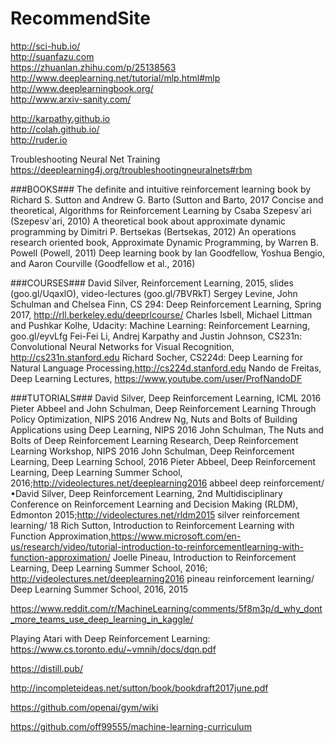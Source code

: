 # RecommendSite

http://sci-hub.io/<br>
http://suanfazu.com<br>
https://zhuanlan.zhihu.com/p/25138563<br>
http://www.deeplearning.net/tutorial/mlp.html#mlp<br>
http://www.deeplearningbook.org/<br>
http://www.arxiv-sanity.com/<br>

http://karpathy.github.io<br>
http://colah.github.io/<br>
http://ruder.io<br>

Troubleshooting Neural Net Training<br>
https://deeplearning4j.org/troubleshootingneuralnets#rbm<br>

###BOOKS###
The definite and intuitive reinforcement learning book by Richard S. Sutton and Andrew G. Barto (Sutton and Barto, 2017 
Concise and theoretical, Algorithms for Reinforcement Learning by Csaba Szepesv´ari (Szepesv´ari, 2010) 
A theoretical book about approximate dynamic programming by Dimitri P. Bertsekas (Bertsekas, 2012)
An operations research oriented book, Approximate Dynamic Programming, by Warren B. Powell (Powell, 2011) 
Deep learning book by Ian Goodfellow, Yoshua Bengio, and Aaron Courville (Goodfellow et al., 2016) 

###COURSES###
David Silver, Reinforcement Learning, 2015, slides (goo.gl/UqaxlO), video-lectures (goo.gl/7BVRkT)
Sergey Levine, John Schulman and Chelsea Finn, CS 294: Deep Reinforcement Learning, Spring 2017, http://rll.berkeley.edu/deeprlcourse/ 
Charles Isbell, Michael Littman and Pushkar Kolhe, Udacity: Machine Learning: Reinforcement Learning, goo.gl/eyvLfg 
Fei-Fei Li, Andrej Karpathy and Justin Johnson, CS231n: Convolutional Neural Networks for Visual Recognition, http://cs231n.stanford.edu 
Richard Socher, CS224d: Deep Learning for Natural Language Processing,http://cs224d.stanford.edu 
Nando de Freitas, Deep Learning Lectures, https://www.youtube.com/user/ProfNandoDF 

###TUTORIALS###
David Silver, Deep Reinforcement Learning, ICML 2016 
Pieter Abbeel and John Schulman, Deep Reinforcement Learning Through Policy Optimization, NIPS 2016 
Andrew Ng, Nuts and Bolts of Building Applications using Deep Learning, NIPS 2016 
John Schulman, The Nuts and Bolts of Deep Reinforcement Learning Research, Deep Reinforcement Learning Workshop, NIPS 2016 
John Schulman, Deep Reinforcement Learning, Deep Learning School, 2016 
Pieter Abbeel, Deep Reinforcement Learning, Deep Learning Summer School, 2016;http://videolectures.net/deeplearning2016 abbeel deep reinforcement/
•David Silver, Deep Reinforcement Learning, 2nd Multidisciplinary Conference on Reinforcement Learning and Decision Making (RLDM), Edmonton 2015;http://videolectures.net/rldm2015 silver reinforcement learning/ 18 
Rich Sutton, Introduction to Reinforcement Learning with Function Approximation,https://www.microsoft.com/en-us/research/video/tutorial-introduction-to-reinforcementlearning-with-function-approximation/ 
Joelle Pineau, Introduction to Reinforcement Learning, Deep Learning Summer School, 2016; http://videolectures.net/deeplearning2016 pineau reinforcement learning/ 
Deep Learning Summer School, 2016, 2015 

https://www.reddit.com/r/MachineLearning/comments/5f8m3p/d_why_dont_more_teams_use_deep_learning_in_kaggle/

Playing Atari with Deep Reinforcement Learning:
https://www.cs.toronto.edu/~vmnih/docs/dqn.pdf

https://distill.pub/

http://incompleteideas.net/sutton/book/bookdraft2017june.pdf

https://github.com/openai/gym/wiki

https://github.com/off99555/machine-learning-curriculum
